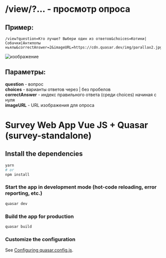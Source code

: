 # /view/?... - просмотр опроса

## Пример: 
```
/view?question=Кто лучше? Выбери один из ответов&choices=Котики|Собачки|Антилопы ньялы&correctAnswer=2&imageURL=https://cdn.quasar.dev/img/parallax2.jpg
```
![изображение](https://github.com/dudava/survey-web-app/assets/121783360/fad8f2d9-ca1a-4b05-82a4-fa804ae7eb7a)

## Параметры: 
**question** - вопрос <br>
**choices** - варианты ответов через | без пробелов <br>
**correctAnswer** - индекс правильного ответа (среди choices) начиная с нуля <br>
**imageURL** - URL изображения для опроса <br>


# Survey Web App Vue JS + Quasar (survey-standalone)

## Install the dependencies
```bash
yarn
# or
npm install
```

### Start the app in development mode (hot-code reloading, error reporting, etc.)
```bash
quasar dev
```


### Build the app for production
```bash
quasar build
```

### Customize the configuration
See [Configuring quasar.config.js](https://v2.quasar.dev/quasar-cli-vite/quasar-config-js).
